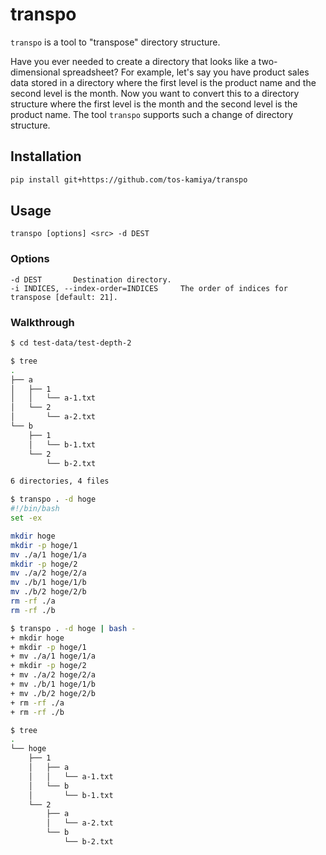 # transpo

`transpo` is a tool to "transpose" directory structure.

Have you ever needed to create a directory that looks like a two-dimensional spreadsheet?
For example, let's say you have product sales data stored in a directory where the first level is the product name and the second level is the month.
Now you want to convert this to a directory structure where the first level is the month and the second level is the product name. The tool `transpo` supports such a change of directory structure.

## Installation

```sh
pip install git+https://github.com/tos-kamiya/transpo
```

## Usage

```
transpo [options] <src> -d DEST
```

### Options

```
-d DEST       Destination directory.
-i INDICES, --index-order=INDICES     The order of indices for transpose [default: 21].
```

### Walkthrough

```sh
$ cd test-data/test-depth-2

$ tree
.
├── a
│   ├── 1
│   │   └── a-1.txt
│   └── 2
│       └── a-2.txt
└── b
    ├── 1
    │   └── b-1.txt
    └── 2
        └── b-2.txt

6 directories, 4 files

$ transpo . -d hoge
#!/bin/bash
set -ex

mkdir hoge
mkdir -p hoge/1
mv ./a/1 hoge/1/a
mkdir -p hoge/2
mv ./a/2 hoge/2/a
mv ./b/1 hoge/1/b
mv ./b/2 hoge/2/b
rm -rf ./a
rm -rf ./b

$ transpo . -d hoge | bash -
+ mkdir hoge
+ mkdir -p hoge/1
+ mv ./a/1 hoge/1/a
+ mkdir -p hoge/2
+ mv ./a/2 hoge/2/a
+ mv ./b/1 hoge/1/b
+ mv ./b/2 hoge/2/b
+ rm -rf ./a
+ rm -rf ./b

$ tree
.
└── hoge
    ├── 1
    │   ├── a
    │   │   └── a-1.txt
    │   └── b
    │       └── b-1.txt
    └── 2
        ├── a
        │   └── a-2.txt
        └── b
            └── b-2.txt
```

